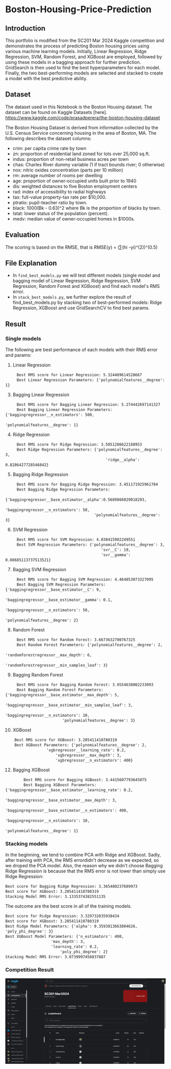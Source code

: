 # Boston-Housing-Price-Prediction

## Introduction

This portfolio is modified from the SC201 Mar 2024 Kaggle competition and demonstrates the process of predicting Boston housing prices using various machine learning models. Initially, Linear Regression, Ridge Regression, SVM, Random Forest, and XGBoost are employed, followed by using these models in a bagging approach for further prediction. GridSearch is then used to find the best hyperparameters for each model. Finally, the two best-performing models are selected and stacked to create a model with the best predictive ability.

## Dataset

The dataset used in this Notebook is the Boston Housing dataset. The dataset can be found on Kaggle Datasets [here].
https://www.kaggle.com/code/prasadperera/the-boston-housing-dataset

The Boston Housing Dataset is derived from information collected by the U.S. Census Service concerning housing in the area of Boston, MA. The following describes the dataset columns:

- crim: per capita crime rate by town
- zn: proportion of residential land zoned for lots over 25,000 sq.ft.
- indus: proportion of non-retail business acres per town
- chas: Charles River dummy variable (1 if tract bounds river; 0 otherwise)
- nox: nitric oxides concentration (parts per 10 million)
- rm: average number of rooms per dwelling
- age: proportion of owner-occupied units built prior to 1940
- dis: weighted distances to five Boston employment centers
- rad: index of accessibility to radial highways
- tax: full-value property-tax rate per \$10,000.
- ptratio: pupil-teacher ratio by town.
- black: 1000(Bk - 0.63)^2 where Bk is the proportion of blacks by town.
- lstat: lower status of the population (percent).
- medv: median value of owner-occupied homes in \$1000s.


## Evaluation
The scoring is based on the RMSE, that is RMSE(y) = (∑(hi -yi)^(2))^(0.5)

## File Explanation
- In `find_best_models.py` we will test different models (single model and bagging model of Linear Regression, Ridge Regression, SVM Regression, Random Forest and XGBoost) and find each model's RMS error.
- In `stack_best_models.py`, we further explore the result of find_best_models.py by stacking two of best-performed models: Ridge Regression, XGBoost and use GridSearchCV to find best params.

## Result

### Single models
The following are best performance of each models with their RMS error and params:
1. Linear Regression
```
	 Best RMS score for Linear Regression: 5.324489614528667
	 Best Linear Regression Parameters: {'polynomialfeatures__degree': 1}
```
3. Bagging Linear Regression
```
	 Best RMS score for Bagging Linear Regression: 5.274442697141327
	 Best Bagging Linear Regression Parameters: {'baggingregressor__n_estimators': 500,
                                                     'polynomialfeatures__degree': 1}
```
4. Ridge Regression
```
	 Best RMS score for Ridge Regression: 3.5051286622188953
	 Best Ridge Regression Parameters: {'polynomialfeatures__degree': 3,
                                            'ridge__alpha': 0.8286427728546842}
```
5. Bagging Ridge Regression
```
	 Best RMS score for Bagging Ridge Regression: 3.451171925961784
	 Best Bagging Ridge Regression Parameters:
                                      {'baggingregressor__base_estimator__alpha':0.5689866029018293,
                                       'baggingregressor__n_estimators': 50,
                                       'polynomialfeatures__degree': 3}
```
6. SVM Regression
```
	 Best RMS score for SVM Regression: 4.038415902249551
	 Best SVM Regression Parameters: {'polynomialfeatures__degree': 3,
                                          'svr__C': 19,
                                          'svr__gamma': 0.08685113737513521}
```
7. Bagging SVM Regression
```
	 Best RMS score for Bagging SVM Regression: 4.464853073327095
	 Best Bagging SVM Regression Parameters: {'baggingregressor__base_estimator__C': 9,
                                                  'baggingregressor__base_estimator__gamma': 0.1,
                                                  'baggingregressor__n_estimators': 50,
                                                  'polynomialfeatures__degree': 2}
```
8. Random Forest
```
	 Best RMS score for Random Forest: 3.6673632700767325
	 Best Random Forest Parameters: {'polynomialfeatures__degree': 2,
                                         'randomforestregressor__max_depth': 6,
                                         'randomforestregressor__min_samples_leaf': 3}
```
9. Bagging Random Forest
```
	 Best RMS score for Bagging Random Forest: 3.9554638002233093
	 Best Bagging Random Forest Parameters: {'baggingregressor__base_estimator__max_depth': 5,
		 				 'baggingregressor__base_estimator__min_samples_leaf': 3,
                                           	 'baggingregressor__n_estimators': 10,
		 				 'polynomialfeatures__degree': 3}
```
10. XGBoost
```
	Best RMS score for XGBoost: 3.205411410780319
	Best XGBoost Parameters: {'polynomialfeatures__degree': 2, 
				  'xgbregressor__learning_rate': 0.2,
    				  'xgbregressor__max_depth': 3,
    				  'xgbregressor__n_estimators': 400}
```

12. Bagging XGBoost
```
        Best RMS score for Bagging XGBoost: 3.4415607793645075
        Best Bagging XGBoost Parameters: {'baggingregressor__base_estimator__learning_rate': 0.2,
                                          'baggingregressor__base_estimator__max_depth': 3,
                                          'baggingregressor__base_estimator__n_estimators': 400,
                                          'baggingregressor__n_estimators': 10,
                                          'polynomialfeatures__degree': 1}
```

### Stacking models

In the beginning, we tend to combine PCA with Ridge and XGBoost. Sadly, after training with PCA, the RMS errordidn't decrease as we expected, so we droped the PCA model.
Also, the reason why we didn't choose Bagging Ridge Regression is because that the RMS error is not lower than simply use Ridge Regression:
   
    Best score for Bagging Ridge Regression: 3.365480237689973
    Best score for XGBoost: 3.205411410780319
    Stacking Model RMS Error: 3.1335374382551135
    
The outcome are the best score in all of the training models.
    
    Best score for Ridge Regression: 3.329732035938434
    Best score for XGBoost: 3.205411410780319
    Best Ridge Model Parameters: {'alpha': 0.3593813663804626, 'poly_phi_degree': 3}
    Best XGBoost Model Parameters: {'n_estimators': 400, 
    				    'max_depth': 3, 
	    			    'learning_rate': 0.2, 
	    		            'poly_phi_degree': 2}
    Stacking Model RMS Error: 3.0739997458837887

### Competition Result
![Kaggle Leaderboard](/kaggle_leaderboard.jpeg)
